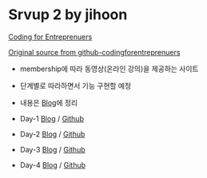 # Srvup 2 by jihoon
[Coding for Entreprenuers](https://www.codingforentrepreneurs.com/projects/srvup-2/)

[Original source from github-codingforentreprenuers](https://github.com/codingforentrepreneurs/Srvup-2)
- membership에 따라 동영상(온라인 강의)을 제공하는 사이트
- 단계별로 따라하면서 기능 구현할 예정
- 내용은 [Blog](https://dev-navill.tistory.com/category/TIL%20%26%20Todo%20List/Coding%20for%20Entrepreneures)에 정리

- Day-1 [Blog](https://dev-navill.tistory.com/9?category=786371) / [Github](https://github.com/navill/Srvup-2-jihoon/tree/89ded70efc1c0d4ac85c6b8f77e580d1a2fef541)
- Day-2 [Blog](https://dev-navill.tistory.com/10) / [Github](https://github.com/navill/Srvup-2-jihoon/tree/d16a3f10cd75bc345831307f750383922258ac5e)
- Day-3 [Blog](https://dev-navill.tistory.com/13) / [Github](https://github.com/navill/Srvup-2-jihoon/tree/0ef1e31ed083c20afa4b98eff21696d9617c78dc)
- Day-4 [Blog](https://dev-navill.tistory.com/16) / [Github](https://github.com/navill/Srvup-2-jihoon/tree/f40b7c397958dbe5c278b359e06e26c2076bd8a1)
